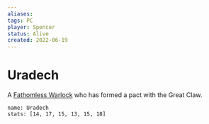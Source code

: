 ```yaml
---
aliases: 
tags: PC
player: Spencer
status: Alive
created: 2022-06-19
---
```

# Uradech
A [Fathomless Warlock](https://5e.tools/classes.html#warlock_phb,state:sub-fathomless-tce=b1) who has formed a pact with the Great Claw.
```statblock
name: Uradech
stats: [14, 17, 15, 13, 15, 18]
```

